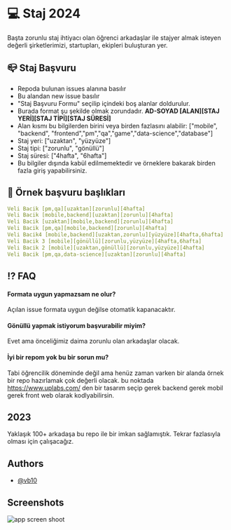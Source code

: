 
# 💻 Staj 2024 

Başta zorunlu staj ihtiyacı olan öğrenci arkadaşlar ile stajyer almak isteyen değerli şirketlerimizi, startupları, ekipleri buluşturan yer.

## 📪 Staj Başvuru 

- Repoda bulunan issues alanına basılır
- Bu alandan new issue basılır
- "Staj Başvuru Formu" seçilip içindeki boş alanlar doldurulur.
- Burada format şu şekilde olmak zorundadır. **AD-SOYAD [ALAN][STAJ YERİ][STAJ TİPİ][STAJ SÜRESİ]**
- Alan kısmı bu bilgilerden birini veya birden fazlasını alabilir: ["mobile", "backend", "frontend","pm","qa","game","data-science","database"]
- Staj yeri: ["uzaktan", "yüzyüze"]
- Staj tipi: ["zorunlu", "gönüllü"]
- Staj süresi: ["4hafta", "6hafta"]
- Bu bilgiler dışında kabül edilmemektedir ve örneklere bakarak birden fazla giriş yapabilirsiniz.



## 📍 Örnek başvuru başlıkları 

```yaml
Veli Bacik [pm,qa][uzaktan][zorunlu][4hafta]
Veli Bacik [mobile,backend][uzaktan][zorunlu][4hafta]
Veli Bacik [uzaktan][mobile,backend][zorunlu][4hafta]
Veli Bacik [pm,qa][mobile,backend][zorunlu][4hafta]
Veli Bacik4 [mobile,backend][uzaktan,zorunlu][yüzyüze][4hafta,6hafta]
Veli Bacik 3 [mobile][gönüllü][zorunlu,yüzyüze][4hafta,6hafta]
Veli Bacik 2 [mobile][uzaktan,gönüllü][zorunlu,yüzyüze][4hafta]
Veli Bacik [pm,qa,data-science][uzaktan][zorunlu][4hafta]

```


## ⁉️ FAQ
#### Formata uygun yapmazsam ne olur?
Açılan issue formata uygun değilse otomatik kapanacaktır.

#### Gönüllü yapmak istiyorum başvurabilir miyim?

Evet ama önceliğimiz daima zorunlu olan arkadaşlar olacak.

#### İyi bir repom yok bu bir sorun mu?

Tabi öğrencilik döneminde değil ama henüz zaman varken bir alanda örnek bir repo hazırlamak çok değerli olacak. bu noktada https://www.uplabs.com/ den bir tasarım seçip gerek backend gerek mobil gerek front web olarak kodlyabilirsin.

## 2023

Yaklaşık 100+ arkadaşa bu repo ile bir imkan sağlamıştık. Tekrar fazlasıyla olması için çalışacağız.


## Authors

- [@vb10](https://www.github.com/vb10)


## Screenshots

![app screen shoot](https://github.com/VB10/staj_2024/assets/17102578/ab2d7ff8-2f3b-4a20-92f0-fe822e62101d)
